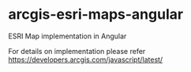 # arcgis-esri-maps-angular
ESRI Map implementation in Angular

For details on implementation please refer https://developers.arcgis.com/javascript/latest/
